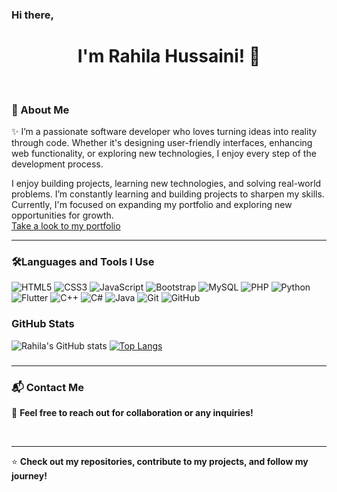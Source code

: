 ### Hi there,  
<h1 align="center">
   I'm <strong>Rahila Hussaini</strong>! 👋
</h1>


<br>

### 🔹 About Me  
✨ I’m a passionate software developer who loves turning ideas into reality through code. Whether it's designing user-friendly interfaces, enhancing web functionality, or exploring new technologies, I enjoy every step of the development process.  

I enjoy building projects, learning new technologies, and solving real-world problems. I’m constantly learning and building projects to sharpen my skills. Currently, I'm focused on expanding my portfolio and exploring new opportunities for growth.  
<a href="https://rahila-hussaini.github.io/My-portfolio/
">Take a look to my portfolio</a>

---

### 🛠Languages and Tools I Use
![HTML5](https://img.shields.io/badge/HTML5-%23E34F26?style=for-the-badge&logo=html5&logoColor=white)
![CSS3](https://img.shields.io/badge/CSS3-%231572B6?style=for-the-badge&logo=css3&logoColor=white)
![JavaScript](https://img.shields.io/badge/JavaScript-%23F7DF1E?style=for-the-badge&logo=javascript&logoColor=black)
![Bootstrap](https://img.shields.io/badge/Bootstrap-%237A00B5?style=for-the-badge&logo=bootstrap&logoColor=white)
![MySQL](https://img.shields.io/badge/MySQL-%234479A1?style=for-the-badge&logo=mysql&logoColor=white)
![PHP](https://img.shields.io/badge/PHP-%234479A1?style=for-the-badge&logo=PHP&logoColor=white)
![Python](https://img.shields.io/badge/Python-%233776AB?style=for-the-badge&logo=python&logoColor=white)
![Flutter](https://img.shields.io/badge/Flutter-%2302569B?style=for-the-badge&logo=flutter&logoColor=white)
![C++](https://img.shields.io/badge/C%2B%2B-%2300599C?style=for-the-badge&logo=c%2B%2B&logoColor=white)
![C#](https://img.shields.io/badge/C%23-%23239120?style=for-the-badge&logo=c-sharp&logoColor=white)
![Java](https://img.shields.io/badge/Java-%23F7DF1E?style=for-the-badge&logo=java&logoColor=black)
![Git](https://img.shields.io/badge/-Git-f14e32?style=flat&logo=git&logoColor=white)
![GitHub](https://img.shields.io/badge/-GitHub-24292F?style=flat&logo=github&logoColor=white)



### GitHub Stats
![Rahila's GitHub stats](https://github-readme-stats.vercel.app/api?username=rahila-hussaini&show_icons=true&hide_title=true&count_private=true&hide=prs&theme=radical)
[![Top Langs](https://github-readme-stats.vercel.app/api/top-langs/?username=rahila-hussaini&layout=compact&langs_count=10&theme=radical)](https://github.com/anuraghazra/github-readme-stats)



### 
---
### 📬 Contact Me  
🚀 **Feel free to reach out for collaboration or any inquiries!** 

<br>
 

---

⭐ **Check out my repositories, contribute to my projects, and follow my journey!**  
